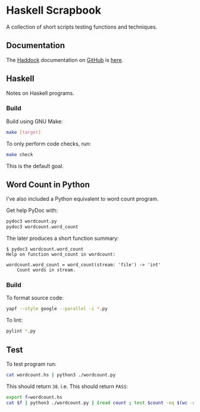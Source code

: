 # Haskell Scrapbook

A collection of short scripts testing functions and techniques.

## Documentation

The [Haddock](https://www.haskell.org/haddock/doc/html/index.html) documentation
on [GitHub](https://github.com/frankhjung/haskell-scrapbook) is
[here](https://frankhjung.github.io/haskell-scrapbook/).

## Haskell

Notes on Haskell programs.

### Build

Build using GNU Make:

```bash
make [target]
```

To only perform code checks, run:

```bash
make check
```

This is the default goal.

## Word Count in Python

I've also included a Python equivalent to word count program.

Get help PyDoc with:

```bash
pydoc3 wordcount.py
pydoc3 wordcount.word_count
```

The later produces a short function summary:

```text
$ pydoc3 wordcount.word_count
Help on function word_count in wordcount:

wordcount.word_count = word_count(stream: 'file') -> 'int'
    Count words in stream.
```

### Build

To format source code:

```bash
yapf --style google --parallel -i *.py
```

To lint:

```bash
pylint *.py
```
## Test

To test program run:

```bash
cat wordcount.hs | python3 ./wordcount.py
```

This should return `38`. i.e. This should return `PASS`:

```bash
export f=wordcount.hs
cat $f | python3 ./wordcount.py | (read count ; test $count -eq $(wc -w $f | cut -d ' ' -f1 -) && echo "PASS")
```
